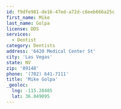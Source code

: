 ```yaml
---
id: f9dfe981-de16-47ed-a72d-c6eeb666a25c
first_name: Mike
last_name: Golpa
license: DDS
services:
  - Dentist
category: Dentists
address: '6420 Medical Center St'
city: 'Las Vegas'
state: NV
zip: '89148'
phone: '(702) 641-7111'
title: 'Mike Golpa'
_geoloc:
  lng: -115.28485
  lat: 36.049095
---
```

